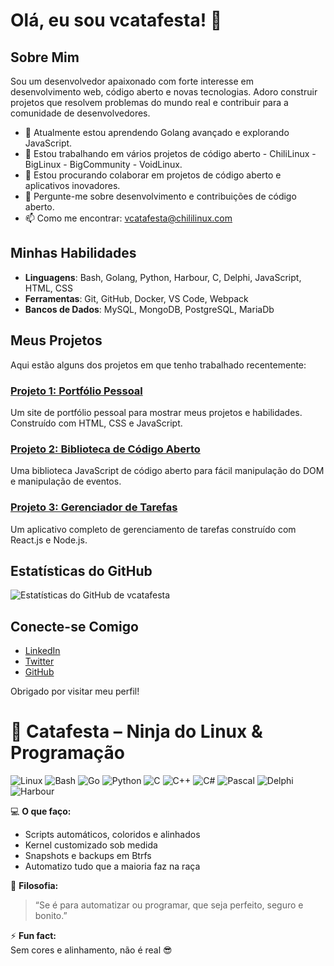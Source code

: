 # Olá, eu sou vcatafesta! 👋

## Sobre Mim
Sou um desenvolvedor apaixonado com forte interesse em desenvolvimento web, código aberto e novas tecnologias. Adoro construir projetos que resolvem problemas do mundo real e contribuir para a comunidade de desenvolvedores.

- 🌱 Atualmente estou aprendendo Golang avançado e explorando JavaScript.
- 🔭 Estou trabalhando em vários projetos de código aberto - ChiliLinux - BigLinux - BigCommunity - VoidLinux.
- 👯 Estou procurando colaborar em projetos de código aberto e aplicativos inovadores.
- 💬 Pergunte-me sobre desenvolvimento e contribuições de código aberto.
- 📫 Como me encontrar: [vcatafesta@chililinux.com](mailto:vcatafesta@chililinux.com)

## Minhas Habilidades
- **Linguagens**: Bash, Golang, Python, Harbour, C, Delphi, JavaScript, HTML, CSS
- **Ferramentas**: Git, GitHub, Docker, VS Code, Webpack
- **Bancos de Dados**: MySQL, MongoDB, PostgreSQL, MariaDb

## Meus Projetos
Aqui estão alguns dos projetos em que tenho trabalhado recentemente:

### [Projeto 1: Portfólio Pessoal](https://github.com/vcatafesta/portfolio)
Um site de portfólio pessoal para mostrar meus projetos e habilidades. Construído com HTML, CSS e JavaScript.

### [Projeto 2: Biblioteca de Código Aberto](https://github.com/vcatafesta/open-source-library)
Uma biblioteca JavaScript de código aberto para fácil manipulação do DOM e manipulação de eventos.

### [Projeto 3: Gerenciador de Tarefas](https://github.com/vcatafesta/task-manager)
Um aplicativo completo de gerenciamento de tarefas construído com React.js e Node.js.

## Estatísticas do GitHub
![Estatísticas do GitHub de vcatafesta](https://github-readme-stats.vercel.app/api?username=vcatafesta&show_icons=true&theme=radical)

## Conecte-se Comigo
- [LinkedIn](https://www.linkedin.com/in/vcatafesta)
- [Twitter](https://twitter.com/vcatafesta)
- [GitHub](https://github.com/vcatafesta)

Obrigado por visitar meu perfil!


# 🐧 Catafesta – Ninja do Linux & Programação

![Linux](https://img.shields.io/badge/Linux-%23007ACC?style=for-the-badge&logo=linux&logoColor=white)
![Bash](https://img.shields.io/badge/Bash-%2300AABB?style=for-the-badge&logo=gnu-bash&logoColor=white)
![Go](https://img.shields.io/badge/Go-%2300ADD8?style=for-the-badge&logo=go&logoColor=white)
![Python](https://img.shields.io/badge/Python-%2314354C?style=for-the-badge&logo=python&logoColor=white)
![C](https://img.shields.io/badge/C-%2300599C?style=for-the-badge&logo=c&logoColor=white)
![C++](https://img.shields.io/badge/C++-%2300599C?style=for-the-badge&logo=c%2B%2B&logoColor=white)
![C#](https://img.shields.io/badge/C%23-%239682B5?style=for-the-badge&logo=c-sharp&logoColor=white)
![Pascal](https://img.shields.io/badge/Pascal-%23ED1C24?style=for-the-badge)
![Delphi](https://img.shields.io/badge/Delphi-%23008FD5?style=for-the-badge)
![Harbour](https://img.shields.io/badge/Harbour-%23FF8800?style=for-the-badge)

💻 **O que faço:**  
- Scripts automáticos, coloridos e alinhados  
- Kernel customizado sob medida  
- Snapshots e backups em Btrfs  
- Automatizo tudo que a maioria faz na raça  

🚀 **Filosofia:**  
> “Se é para automatizar ou programar, que seja perfeito, seguro e bonito.”

⚡ **Fun fact:**  
Sem cores e alinhamento, não é real 😎


